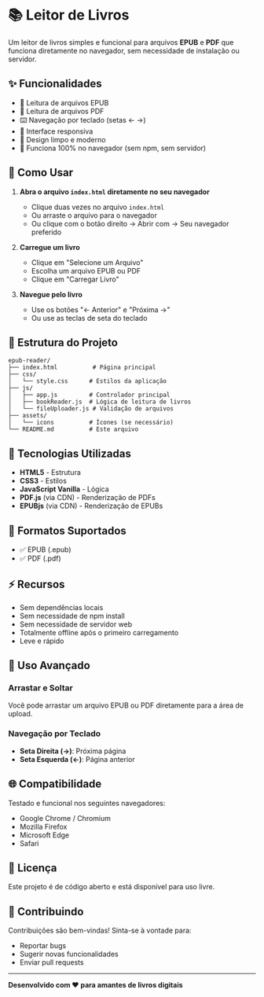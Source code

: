 # 📚 Leitor de Livros

Um leitor de livros simples e funcional para arquivos **EPUB** e **PDF** que funciona diretamente no navegador, sem necessidade de instalação ou servidor.

## ✨ Funcionalidades

- 📖 Leitura de arquivos EPUB
- 📄 Leitura de arquivos PDF
- ⌨️ Navegação por teclado (setas ← →)
- 📱 Interface responsiva
- 🎨 Design limpo e moderno
- 🚀 Funciona 100% no navegador (sem npm, sem servidor)

## 🚀 Como Usar

1. **Abra o arquivo `index.html` diretamente no seu navegador**

   - Clique duas vezes no arquivo `index.html`
   - Ou arraste o arquivo para o navegador
   - Ou clique com o botão direito → Abrir com → Seu navegador preferido

2. **Carregue um livro**

   - Clique em "Selecione um Arquivo"
   - Escolha um arquivo EPUB ou PDF
   - Clique em "Carregar Livro"

3. **Navegue pelo livro**
   - Use os botões "← Anterior" e "Próxima →"
   - Ou use as teclas de seta do teclado

## 📁 Estrutura do Projeto

```
epub-reader/
├── index.html          # Página principal
├── css/
│   └── style.css      # Estilos da aplicação
├── js/
│   ├── app.js         # Controlador principal
│   ├── bookReader.js  # Lógica de leitura de livros
│   └── fileUploader.js # Validação de arquivos
├── assets/
│   └── icons          # Ícones (se necessário)
└── README.md          # Este arquivo
```

## 🔧 Tecnologias Utilizadas

- **HTML5** - Estrutura
- **CSS3** - Estilos
- **JavaScript Vanilla** - Lógica
- **PDF.js** (via CDN) - Renderização de PDFs
- **EPUBjs** (via CDN) - Renderização de EPUBs

## 📝 Formatos Suportados

- ✅ EPUB (.epub)
- ✅ PDF (.pdf)

## ⚡ Recursos

- Sem dependências locais
- Sem necessidade de npm install
- Sem necessidade de servidor web
- Totalmente offline após o primeiro carregamento
- Leve e rápido

## 🎯 Uso Avançado

### Arrastar e Soltar

Você pode arrastar um arquivo EPUB ou PDF diretamente para a área de upload.

### Navegação por Teclado

- **Seta Direita (→)**: Próxima página
- **Seta Esquerda (←)**: Página anterior

## 🌐 Compatibilidade

Testado e funcional nos seguintes navegadores:

- Google Chrome / Chromium
- Mozilla Firefox
- Microsoft Edge
- Safari

## 📄 Licença

Este projeto é de código aberto e está disponível para uso livre.

## 🤝 Contribuindo

Contribuições são bem-vindas! Sinta-se à vontade para:

- Reportar bugs
- Sugerir novas funcionalidades
- Enviar pull requests

---

**Desenvolvido com ❤️ para amantes de livros digitais**
